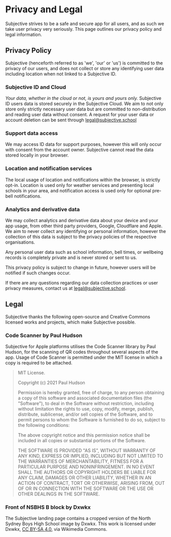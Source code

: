 # Privacy and Legal

Subjective strives to be a safe and secure app for all users, and as such we take user privacy very seriously. This page outlines our privacy policy and legal information.

## Privacy Policy

Subjective (henceforth referred to as 'we', 'our' or 'us') is committed to the privacy of our users, and does not collect or store any identifying user data including location when not linked to a Subjective ID.

### Subjective ID and Cloud
*Your data, whether in the cloud or not, is yours and yours only.*
Subjective ID users data is stored securely in the Subjective Cloud. We aim to not only store only strictly necessary user data but are committed to non-distribution and reading user data without consent.
A request for your user data or account deletion can be sent through [legal@subjective.school](mailto:legal@subjective.school)

### Support data access
We may access ID data for support purposes, however this will only occur with consent from the account owner. Subjective cannot read the data stored locally in your browser.

### Location and notification services
The local usage of location and notifications within the browser, is strictly opt-in. Location is used only for weather services and presenting local schools in your area, and notification access is used only for optional pre-bell notifications.

### Analytics and derivative data
We may collect analytics and derivative data about your device and your app usage, from other third party providers, Google, Cloudflare and Apple. We aim to never collect any identifying or personal information, however the collection of this data is subject to the privacy policies of the respective organisations.

Any personal user data such as school information, bell times, or wellbeing records is completely private and is never stored or sent to us.

This privacy policy is subject to change in future, however users will be notified if such changes occur.

If there are any questions regarding our data collection practices or user privacy measures, contact us at [legal@subjective.school](mailto:legal@subjective.school).

## Legal

Subjective thanks the following open-source and Creative Commons licensed works and projects, which make Subjective possible.

### Code Scanner by Paul Hudson

Subjective for Apple platforms utilises the Code Scanner library by Paul Hudson, for the scanning of QR codes throughout several aspects of the app. Usage of Code Scanner is permitted under the MIT license in which a copy is required to be attached.

> MIT License.
>
> Copyright (c) 2021 Paul Hudson
>
> Permission is hereby granted, free of charge, to any person obtaining a copy of this software and associated documentation files (the "Software"), to deal in the Software without restriction, including without limitation the rights to use, copy, modify, merge, publish, distribute, sublicense, and/or sell copies of the Software, and to permit persons to whom the Software is furnished to do so, subject to the following conditions:
>
> The above copyright notice and this permission notice shall be included in all copies or substantial portions of the Software.
>
> THE SOFTWARE IS PROVIDED "AS IS", WITHOUT WARRANTY OF ANY KIND, EXPRESS OR IMPLIED, INCLUDING BUT NOT LIMITED TO THE WARRANTIES OF MERCHANTABILITY, FITNESS FOR A PARTICULAR PURPOSE AND NONINFRINGEMENT. IN NO EVENT SHALL THE AUTHORS OR COPYRIGHT HOLDERS BE LIABLE FOR ANY CLAIM, DAMAGES OR OTHER LIABILITY, WHETHER IN AN ACTION OF CONTRACT, TORT OR OTHERWISE, ARISING FROM, OUT OF OR IN CONNECTION WITH THE SOFTWARE OR THE USE OR OTHER DEALINGS IN THE SOFTWARE.

### Front of NSBHS B block by Dxwkx

The Subjective landing page contains a cropped version of the North Sydney Boys High School image by Dxwkx.
This work is licensed under Dxwkx, [CC BY-SA 4.0](https://creativecommons.org/licenses/by-sa/4.0), via Wikimedia Commons.

